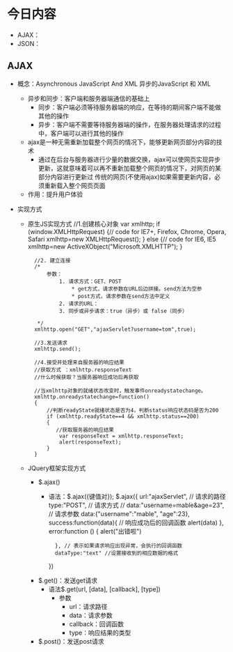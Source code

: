 # 今日内容
- AJAX：
- JSON： 

## AJAX
- 概念：Asynchronous JavaScript And XML    异步的JavaScript 和 XML
    - 异步和同步：客户端和服务器端通信的基础上
        - 同步：客户端必须等待服务器端的响应，在等待的期间客户端不能做其他的操作
        - 异步：客户端不需要等待服务器端的操作，在服务器处理请求的过程中，客户端可以进行其他的操作
    - ajax是一种无需重新加载整个网页的情况下，能够更新网页部分内容的技术
        - 通过在后台与服务器进行少量的数据交换，ajax可以使网页实现异步更新，这就意味着可以再不重新加载整个网页的情况下，对网页的某部分内容进行更新过
        传统的网页(不使用ajax)如果需要更新内容，必须重新载入整个网页页面
    - 作用：提升用户体验

- 实现方式
    - 原生JS实现方式
         //1.创建核心对象
            var xmlhttp;
            if (window.XMLHttpRequest)
            {// code for IE7+, Firefox, Chrome, Opera, Safari
                xmlhttp=new XMLHttpRequest();
            }
            else
            {// code for IE6, IE5
                xmlhttp=new ActiveXObject("Microsoft.XMLHTTP");
            }
    
            //2. 建立连接
            /*
                参数：
                    1. 请求方式：GET、POST
                        * get方式，请求参数在URL后边拼接。send方法为空参
                        * post方式，请求参数在send方法中定义
                    2. 请求的URL：
                    3. 同步或异步请求：true（异步）或 false（同步）
    
             */
            xmlhttp.open("GET","ajaxServlet?username=tom",true);
    
            //3.发送请求
            xmlhttp.send();
    
            //4.接受并处理来自服务器的响应结果
            //获取方式 ：xmlhttp.responseText
            //什么时候获取？当服务器响应成功后再获取
    
            //当xmlhttp对象的就绪状态改变时，触发事件onreadystatechange。
            xmlhttp.onreadystatechange=function()
            {
                //判断readyState就绪状态是否为4，判断status响应状态码是否为200
                if (xmlhttp.readyState==4 && xmlhttp.status==200)
                {
                   //获取服务器的响应结果
                    var responseText = xmlhttp.responseText;
                    alert(responseText);
                }
            }
    - JQuery框架实现方式
        - $.ajax()
            - 语法：$.ajax({键值对});
                $.ajax({
                    url:"ajaxServlet", // 请求的路径
                    type:"POST", // 请求方式
                    // data:"username=mable&age=23", // 请求参数
                    data:{"username":"mable", "age":23},
                    success:function(data){ // 响应成功后的回调函数
                        alert(data)
                    },
                    error:function () {
                        alert("出错啦")
    
                    }, // 表示如果请求响应出现异常，会执行的回调函数
                    dataType:"text" //设置接收到的相应数据的格式
                })
        - $.get()：发送get请求
            - 语法$.get(url, [data], [callback], [type])
                - 参数
                    - url：请求路径
                    - data：请求参数
                    - callback：回调函数
                    - type：响应结果的类型
        - $.post()：发送post请求